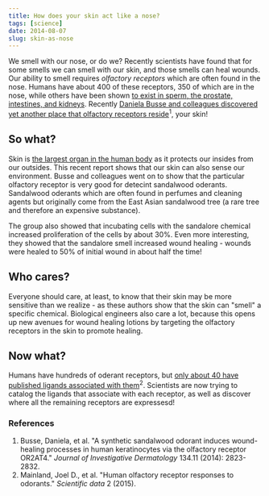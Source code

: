 ```yaml
---
title: How does your skin act like a nose?
tags: [science]
date: 2014-08-07
slug: skin-as-nose
---
```


We smell with our nose, or do we? Recently scientists have found that for some smells we can smell with our skin, and those smells can heal wounds.
Our ability to smell requires *olfactory receptors* which are often found in the nose. Humans have about 400 of these receptors, 350 of which are in the nose, while others have been shown [to exist in sperm, the prostate, intestines, and kidneys](http://aktuell.ruhr-uni-bochum.de/pm2014/pm00107.html.en). Recently [Daniela Busse and colleagues discovered yet another place that olfactory receptors reside](http://dx.doi.org/10.1038/jid.2014.273)<sup>1</sup>, your skin!

## So what?

Skin is [the largest organ in the human body](http://science.nationalgeographic.com/science/health-and-human-body/human-body/skin-article/) as it protects our insides from our outsides. This recent report shows that our skin can also sense our environment. Busse and colleagues went on to show that the particular olfactory receptor is very good for detecint sandalwood oderants. Sandalwood oderants which are often found in perfumes and cleaning agents but originally come from the East Asian sandalwood tree (a rare tree and therefore an expensive substance).


The group also showed that incubating cells with the sandalore chemical increased proliferation of the cells by about 30%. Even more interesting, they showed that the sandalore smell increased wound healing - wounds were healed to 50% of initial wound in about half the time! 

## Who cares?

Everyone should care, at least, to know that their skin may be more sensitive than we realize - as these authors show that the skin can "smell" a specific chemical. Biological engineers also care a lot, because this opens up new avenues for wound healing lotions by targeting the olfactory receptors in the skin to promote healing.

## Now what?

Humans have hundreds of oderant receptors, but [only about 40 have published ligands associated with them](http://www.nature.com/articles/sdata20152)<sup>2</sup>. Scientists are now trying to catalog the ligands that associate with each receptor, as well as discover where all the remaining receptors are expressesd!

### References

1. Busse, Daniela, et al. "A synthetic sandalwood odorant induces wound-healing processes in human keratinocytes via the olfactory receptor OR2AT4." *Journal of Investigative Dermatology* 134.11 (2014): 2823-2832.
2. Mainland, Joel D., et al. "Human olfactory receptor responses to odorants." *Scientific data* 2 (2015).

